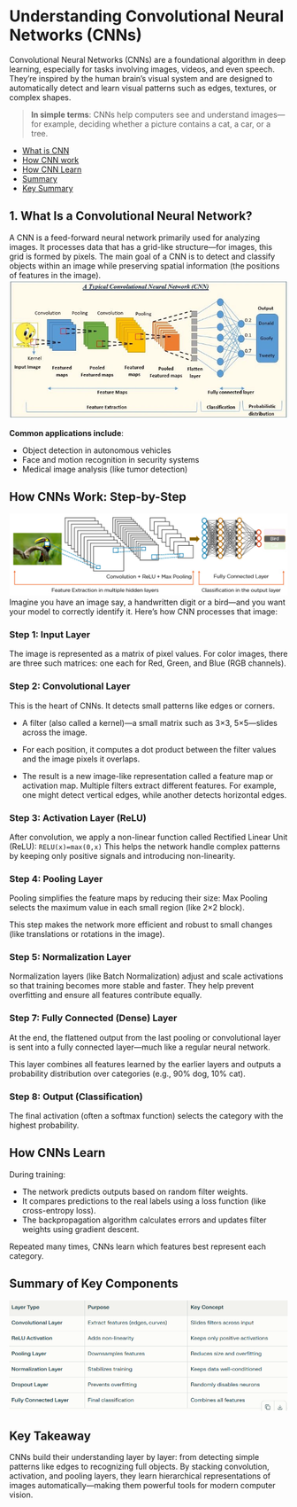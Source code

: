 # Understanding Convolutional Neural Networks (CNNs)
Convolutional Neural Networks (CNNs) are a foundational algorithm in deep learning, especially for tasks involving images, videos, and even speech. They’re inspired by the human brain’s visual system and are designed to automatically detect and learn visual patterns such as edges, textures, or complex shapes.

> **In simple terms**: CNNs help computers see and understand images—for example, deciding whether a picture contains a cat, a car, or a tree.

* [What is CNN](#1-what-is-a-convolutional-neural-network)
* [How CNN work](#how-cnns-work-step-by-step)
* [How CNN Learn](#how-cnns-learn)
* [Summary](#summary-of-key-components)
* [Key Summary](#key-takeaway)
  

## 1. What Is a Convolutional Neural Network?
A CNN is a feed-forward neural network primarily used for analyzing images. It processes data that has a grid-like structure—for images, this grid is formed by pixels. The main goal of a CNN is to detect and classify objects within an image while preserving spatial information (the positions of features in the image).
![alt text](./Images/image.png)

**Common applications include**:
* Object detection in autonomous vehicles
* Face and motion recognition in security systems
* Medical image analysis (like tumor detection)

## How CNNs Work: Step-by-Step
![alt text](./Images/image-1.png)
Imagine you have an image say, a handwritten digit or a bird—and you want your model to correctly identify it. Here’s how CNN processes that image:

### Step 1: Input Layer
The image is represented as a matrix of pixel values. For color images, there are three such matrices: one each for Red, Green, and Blue (RGB channels).

### Step 2: Convolutional Layer
This is the heart of CNNs. It detects small patterns like edges or corners.

* A filter (also called a kernel)—a small matrix such as 3×3, 5×5—slides across the image.

* For each position, it computes a dot product between the filter values and the image pixels it overlaps.

* The result is a new image-like representation called a feature map or activation map.
Multiple filters extract different features. For example, one might detect vertical edges, while another detects horizontal edges.

### Step 3: Activation Layer (ReLU)
After convolution, we apply a non-linear function called Rectified Linear Unit (ReLU):
`RELU(x)=max(0,x)`
This helps the network handle complex patterns by keeping only positive signals and introducing non-linearity.

### Step 4: Pooling Layer
Pooling simplifies the feature maps by reducing their size:
Max Pooling selects the maximum value in each small region (like 
2×2 block).

This step makes the network more efficient and robust to small changes (like translations or rotations in the image).

### Step 5: Normalization Layer
Normalization layers (like Batch Normalization) adjust and scale activations so that training becomes more stable and faster. They help prevent overfitting and ensure all features contribute equally.

### Step 7: Fully Connected (Dense) Layer
At the end, the flattened output from the last pooling or convolutional layer is sent into a fully connected layer—much like a regular neural network.

This layer combines all features learned by the earlier layers and outputs a probability distribution over categories (e.g., 90% dog, 10% cat).

### Step 8: Output (Classification)
The final activation (often a softmax function) selects the category with the highest probability.


## How CNNs Learn
During training:
* The network predicts outputs based on random filter weights.
* It compares predictions to the real labels using a loss function (like cross-entropy loss).
* The backpropagation algorithm calculates errors and updates filter weights using gradient descent.

Repeated many times, CNNs learn which features best represent each category.

## Summary of Key Components
![alt text](./Images/image-2.png)

## Key Takeaway
CNNs build their understanding layer by layer: from detecting simple patterns like edges to recognizing full objects. By stacking convolution, activation, and pooling layers, they learn hierarchical representations of images automatically—making them powerful tools for modern computer vision.